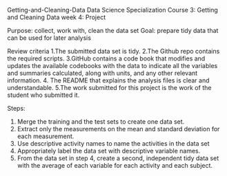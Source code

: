 Getting-and-Cleaning-Data
Data Science Specialization
Course 3: Getting and Cleaning Data 
week 4: Project

Purpose: collect, work with, clean the data set
Goal: prepare tidy data that can be used for later analysis

Review criteria 
1.The submitted data set is tidy.
2.The Github repo contains the required scripts.
3.GitHub contains a code book that modifies and updates the available codebooks with the data to indicate all the variables and summaries calculated, along with units, and any other relevant information.
4. The README that explains the analysis files is clear and understandable.
5.The work submitted for this project is the work of the student who submitted it.

Steps:
1. Merge the training and the test sets to create one data set.
2. Extract only the measurements on the mean and standard deviation for each measurement.
3. Use descriptive activity names to name the activities in the data set
4. Appropriately label the data set with descriptive variable names.
5. From the data set in step 4, create a second, independent tidy data set with the average of each variable for each activity and each subject.
